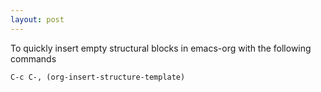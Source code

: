 ```yaml
---
layout: post
---
```


To quickly insert empty structural blocks in emacs-org with the following commands

```
C-c C-, (org-insert-structure-template)
```
